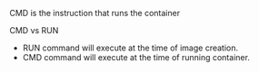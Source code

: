 CMD is the instruction that runs the container


CMD vs RUN
* RUN command will execute at the time of image creation.
* CMD command will execute at the time of running container.